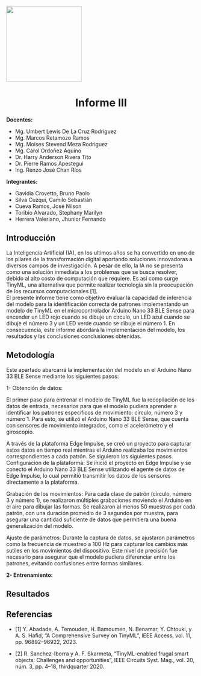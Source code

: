 <p align="left">
  <img src="https://seeklogo.com/images/U/u-cayetano-heredia-logo-CA435ADF8C-seeklogo.com.png" width="200">
  <h1 align="center">Informe III</h1>
</p>
 
<strong>Docentes:</strong>
- Mg. Umbert Lewis De La Cruz Rodriguez 
- Mg. Marcos Retamozo Ramos
- Mg. Moises Stevend Meza Rodriguez
- Mg. Carol Ordoñez Aquino
- Dr. Harry Anderson Rivera Tito  
- Dr. Pierre Ramos Apestegui 
- Ing. Renzo José Chan Ríos

<strong>Integrantes:</strong>
- Gavidia Crovetto, Bruno Paolo
- Silva Cuzqui, Camilo Sebastián
- Cueva Ramos, José Nilson
- Toribio Alvarado, Stephany Marilyn
- Herrera Valeriano, Jhunior Fernando 

## Introducción

La Inteligencia Artificial (IA), en los ultimos años se ha convertido en uno de los pilares de la transformación digital aportando soluciones innovadoras a diversos campos de investigación. A pesar de ello, la IA no se presenta como una solución inmediata a los problemas que se busca resolver, debido al alto costo de computación que requiere. Es así como surge TinyML, una alternativa que permite realizar tecnología sin la preocupación de los recursos computacionales [1].  
El presente informe tiene como objetivo evaluar la capacidad de inferencia del modelo para la identificación correcta de patrones implementando un modelo de TinyML en el microcontrolador Arduino Nano 33 BLE Sense para encender un LED rojo cuando se dibuje un circulo, un LED azul cuando se dibuje el número 3 y un LED verde cuando se dibuje el número 1. En consecuencia, este informe abordará la implementación del modelo, los resultados y las conclusiones conclusiones obtenidas. 

## Metodología

Este apartado abarcarrá la implementación del modelo en el Arduino Nano 33 BLE Sense mediante los siguientes pasos:

1- Obtención de datos:

El primer paso para entrenar el modelo de TinyML fue la recopilación de los datos de entrada, necesarios para que el modelo pudiera aprender a identificar los patrones específicos de movimiento: círculo, número 3 y número 1. Para esto, se utilizó el Arduino Nano 33 BLE Sense, que cuenta con sensores de movimiento integrados, como el acelerómetro y el giroscopio.

A través de la plataforma Edge Impulse, se creó un proyecto para capturar estos datos en tiempo real mientras el Arduino realizaba los movimientos correspondientes a cada patrón. 
Se siguieron los siguientes pasos.
Configuración de la plataforma: Se inició el proyecto en Edge Impulse y se conectó el Arduino Nano 33 BLE Sense utilizando el agente de datos de Edge Impulse, lo cual permitió transmitir los datos de los sensores directamente a la plataforma.

Grabación de los movimientos: Para cada clase de patrón (círculo, número 3 y número 1), se realizaron múltiples grabaciones moviendo el Arduino en el aire para dibujar las formas. Se realizaron al menos 50 muestras por cada patrón, con una duración promedio de 3 segundos por muestra, para asegurar una cantidad suficiente de datos que permitiera una buena generalización del modelo.

Ajuste de parámetros: Durante la captura de datos, se ajustaron parámetros como la frecuencia de muestreo a 100 Hz para capturar los cambios más sutiles en los movimientos del dispositivo. Este nivel de precisión fue necesario para asegurar que el modelo pudiera diferenciar entre los patrones, evitando confusiones entre formas similares.

**2- Entrenamiento:** 

## Resultados

## Referencias

- [1]	Y. Abadade, A. Temouden, H. Bamoumen, N. Benamar, Y. Chtouki, y A. S. Hafid, “A Comprehensive Survey on TinyML”, IEEE Access, vol. 11, pp. 96892–96922, 2023.

- [2]	R. Sanchez-Iborra y A. F. Skarmeta, “TinyML-enabled frugal smart objects: Challenges and opportunities”, IEEE Circuits Syst. Mag., vol. 20, núm. 3, pp. 4–18, thirdquarter 2020.
